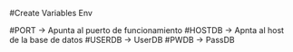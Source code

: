 #Create Variables Env

#PORT -> Apunta al puerto de funcionamiento
#HOSTDB -> Apnta al host de la base de datos
#USERDB -> UserDB
#PWDB -> PassDB